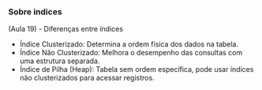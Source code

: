 
### Sobre indices 
(Aula 19) - Diferenças entre índices

- Índice Clusterizado: Determina a ordem física dos dados na tabela.
- Índice Não Clusterizado: Melhora o desempenho das consultas com uma estrutura separada.
- Índice de Pilha (Heap): Tabela sem ordem específica, pode usar índices não clusterizados para acessar registros.
